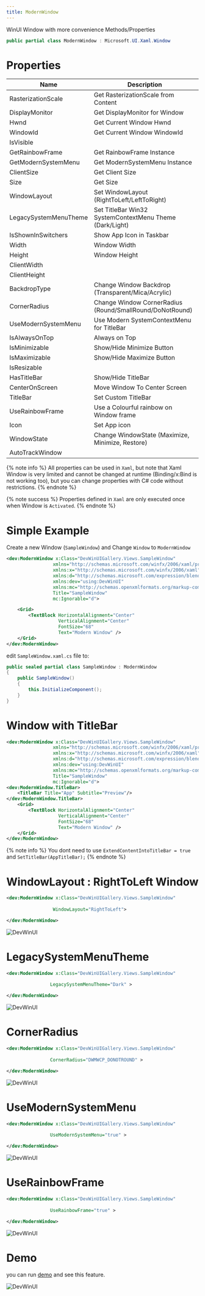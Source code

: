 ```yaml
---
title: ModernWindow
---
```


WinUI Window with more convenience Methods/Properties

```cs
public partial class ModernWindow : Microsoft.UI.Xaml.Window
```

# Properties

|Name|Description|
|-|-|
|RasterizationScale|Get RasterizationScale from Content|
|DisplayMonitor|Get DisplayMonitor for Window|
|Hwnd|Get Current Window Hwnd|
|WindowId|Get Current Window WindowId|
|IsVisible||
|GetRainbowFrame|Get RainbowFrame Instance|
|GetModernSystemMenu|Get ModernSystemMenu Instance|
|ClientSize|Get Client Size|
|Size|Get Size|
|WindowLayout|Set WindowLayout (RightToLeft/LeftToRight)|
|LegacySystemMenuTheme|Set TitleBar Win32 SystemContextMenu Theme (Dark/Light)|
|IsShownInSwitchers|Show App Icon in Taskbar|
|Width|Window Width|
|Height|Window Height|
|ClientWidth||
|ClientHeight||
|BackdropType|Change Window Backdrop (Transparent/Mica/Acrylic)|
|CornerRadius|Change Window CornerRadius (Round/SmallRound/DoNotRound)|
|UseModernSystemMenu|Use Modern SystemContextMenu for TitleBar|
|IsAlwaysOnTop|Always on Top|
|IsMinimizable|Show/Hide Minimize Button|
|IsMaximizable|Show/Hide Maximize Button|
|IsResizable||
|HasTitleBar|Show/Hide TitleBar|
|CenterOnScreen|Move Window To Center Screen|
|TitleBar|Set Custom TitleBar|
|UseRainbowFrame|Use a Colourful rainbow on Window frame|
|Icon|Set App icon|
|WindowState|Change WindowState (Maximize, Minimize, Restore)|
|AutoTrackWindow||

{% note info %}
All properties can be used in `Xaml`, but note that Xaml Window is very limited and cannot be changed at runtime (Binding/x:Bind is not working too), but you can change properties with C# code without restrictions.
{% endnote %}

{% note success %}
Properties defined in `Xaml` are only executed once when Window is `Activated`.
{% endnote %}


# Simple Example

Create a new Window (`SampleWindow`) and Change `Window` to `ModernWindow`
```xml
<dev:ModernWindow x:Class="DevWinUIGallery.Views.SampleWindow"
                 xmlns="http://schemas.microsoft.com/winfx/2006/xaml/presentation"
                 xmlns:x="http://schemas.microsoft.com/winfx/2006/xaml"
                 xmlns:d="http://schemas.microsoft.com/expression/blend/2008"
                 xmlns:dev="using:DevWinUI"
                 xmlns:mc="http://schemas.openxmlformats.org/markup-compatibility/2006"
                 Title="SampleWindow"
                 mc:Ignorable="d">

    <Grid>
        <TextBlock HorizontalAlignment="Center"
                   VerticalAlignment="Center"
                   FontSize="68"
                   Text="Modern Window" />
    </Grid>
</dev:ModernWindow>
```
edit `SampleWindow.xaml.cs` file to:

```cs
public sealed partial class SampleWindow : ModernWindow
{
    public SampleWindow()
    {
        this.InitializeComponent();
    }
}
```

# Window with TitleBar
```xml
<dev:ModernWindow x:Class="DevWinUIGallery.Views.SampleWindow"
                 xmlns="http://schemas.microsoft.com/winfx/2006/xaml/presentation"
                 xmlns:x="http://schemas.microsoft.com/winfx/2006/xaml"
                 xmlns:d="http://schemas.microsoft.com/expression/blend/2008"
                 xmlns:dev="using:DevWinUI"
                 xmlns:mc="http://schemas.openxmlformats.org/markup-compatibility/2006"
                 Title="SampleWindow"
                 mc:Ignorable="d">
<dev:ModernWindow.TitleBar>
    <TitleBar Title="App" Subtitle="Preview"/>
</dev:ModernWindow.TitleBar>
    <Grid>
        <TextBlock HorizontalAlignment="Center"
                   VerticalAlignment="Center"
                   FontSize="68"
                   Text="Modern Window" />
    </Grid>
</dev:ModernWindow>
```
{% note info %}
You dont need to use `ExtendContentIntoTitleBar = true` and `SetTitleBar(AppTitleBar);`
{% endnote %}

# WindowLayout : RightToLeft Window

```xml
<dev:ModernWindow x:Class="DevWinUIGallery.Views.SampleWindow"
                 
                 WindowLayout="RightToLeft">

</dev:ModernWindow>
```

![DevWinUI](https://raw.githubusercontent.com/ghost1372/DevWinUI-Resources/refs/heads/main/DevWinUI-Docs/Window-WindowLayoutRightToLeft.png)


# LegacySystemMenuTheme
```xml
<dev:ModernWindow x:Class="DevWinUIGallery.Views.SampleWindow"
                 
                LegacySystemMenuTheme="Dark" >

</dev:ModernWindow>
```
![DevWinUI](https://raw.githubusercontent.com/ghost1372/DevWinUI-Resources/refs/heads/main/DevWinUI-Docs/Window-LegacySystemMenuTheme.png)

# CornerRadius
```xml
<dev:ModernWindow x:Class="DevWinUIGallery.Views.SampleWindow"
                 
                CornerRadius="DWMWCP_DONOTROUND" >

</dev:ModernWindow>
```
![DevWinUI](https://raw.githubusercontent.com/ghost1372/DevWinUI-Resources/refs/heads/main/DevWinUI-Docs/Window-CornerRadius.png)

# UseModernSystemMenu
```xml
<dev:ModernWindow x:Class="DevWinUIGallery.Views.SampleWindow"
                 
                UseModernSystemMenu="true" >

</dev:ModernWindow>
```
![DevWinUI](https://raw.githubusercontent.com/ghost1372/DevWinUI-Resources/refs/heads/main/DevWinUI-Docs/Window-UseModernSystemMenu.png)

# UseRainbowFrame
```xml
<dev:ModernWindow x:Class="DevWinUIGallery.Views.SampleWindow"
                 
                UseRainbowFrame="true" >

</dev:ModernWindow>
```
![DevWinUI](https://raw.githubusercontent.com/ghost1372/DevWinUI-Resources/refs/heads/main/DevWinUI-Docs/Window-UseRainbowFrame.gif)

# Demo
you can run [demo](https://github.com/Ghost1372/DevWinUI) and see this feature.

![DevWinUI](https://raw.githubusercontent.com/ghost1372/DevWinUI-Resources/refs/heads/main/DevWinUI-Docs/ModernWindow.png)
